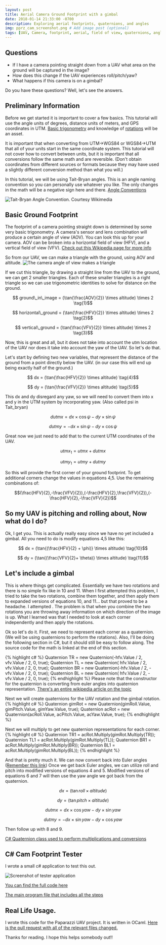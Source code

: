 ```yaml
---
layout: post
title: Aerial Camera Ground Footprint with a gimbal 
date: 2018-01-14 21:33:00 -0700
description: Exploring aerial footprints, quaternions, and angles
img: pprz_cam_screenshot.png # Add image post (optional)
tags: [UAV, Camera, footprint, aerial, field of view, quaternions, angles] # add tag
---
```

## Questions
* If I have a camera pointing straight down from a UAV what area on the ground will be captured in the image?
* How does this change if the UAV experiences roll/pitch/yaw?
* What happens if this camera is on a gimbal?

Do you have these questions? Well, let's see the answers.

## Preliminary Information
Before we get started it is important to cover a few basics. This tutorial will use the angle units of degrees, distance units of meters, and GPS coordinates in UTM. [Basic trigonometry](https://en.wikipedia.org/wiki/Trigonometry) and knowledge of [rotations](https://en.wikipedia.org/wiki/Rotation_(mathematics)) will be an asset.

It is important that when converting from UTM->WGS84 or WGS84->UTM that all of your units start in the same coordinate system. This tutorial will not cover how to convert between units, but it is important that all conversions follow the same math and are reversible. (Don't obtain coordinates from different sources or formats because they may have used a slightly different conversion method than what you will.)

In this tutorial, we will be using Tait-Bryan angles. This is an angle naming convention so you can personally use whatever you like. The only changes in the math will be a negative sign here and there. [Angle Conventions](https://en.wikipedia.org/wiki/Euler_angles)

![Tait-Bryan Angle Convention. Courtesy Wikimedia](https://upload.wikimedia.org/wikipedia/commons/thumb/5/53/Taitbrianzyx.svg/245px-Taitbrianzyx.svg.png)


## Basic Ground Footprint
The footprint of a camera pointing straight down is determined by some very basic trigonometry. A camera's sensor and lens combination will produce a certain angle of view (AOV). You can look this up for your camera. AOV can be broken into a horizontal field of view (HFV), and a vertical field of view (VFV). [Check out this Wikipedia page for more info](https://en.wikipedia.org/wiki/Field_of_view)

So from our UAV, we can make a triangle with the ground, using AOV and altitude.
![The camera angle of view makes a triangle]({{site.baseurl}}/assets/img/simple_triangle.png)

If we cut this triangle, by drawing a straight line from the UAV to the ground, we can get 2 smaller triangles. Each of these smaller triangles is a  right triangle so we can use trigonometric identities to solve for distance on the ground.

$$ ground\_in\_image =  (\tan{\frac{AOV}{2}} \times altitude) \times 2 \tag{1}$$ 

$$ horizontal\_ground =  (\tan{\frac{HFV}{2}} \times altitude) \times 2 \tag{2}$$

$$ vertical\_ground =  (\tan{\frac{VFV}{2}} \times altitude) \times 2 \tag{3}$$

Now, this is great and all, but it does not take into account the utm location of the UAV nor does it take into account the yaw of the UAV. So let's do that.

Let's start by defining two new variables, that represent the distance of the ground from a point directly below the UAV. (in our case this will end up being exactly half of the ground.)

$$ dx =  (\tan{\frac{HFV}{2}} \times altitude) \tag{4}$$

$$ dy =  (\tan{\frac{VFV}{2}} \times altitude) \tag{5}$$

This dx and dy disregard any yaw, so we will need to convert them into x and y in the UTM system by incorporating yaw. (Also called psi in Tait_bryan)

$$dutmx =  dx \times \cos{\psi} - dy \times \sin{\psi} \tag{6}$$

$$dutmy = -dx \times \sin{\psi} - dy \times \cos{\psi} \tag{7}$$

Great now we just need to add that to the current UTM coordinates of the UAV.

$$utmx_1 = utmx + dutmx \tag{8}$$

$$utmy_1 = utmy + dutmy \tag{9}$$

So this will provide the first corner of your ground footprint. To get additional corners change the values in equations 4,5. Use the remaining combinations of:

$$(\frac{HFV}{2},-\frac{VFV}{2}),(-\frac{HFV}{2},\frac{VFV}{2}),(-\frac{HFV}{2},-\frac{VFV}{2})$$

## So my UAV is pitching and rolling about, Now what do I do?
Ok, I get you. This is actually really easy since we have no yet included a gimbal. All you need to do is modify equations 4,5 like this:

$$ dx =  (\tan{(\frac{HFV}{2} + \phi)} \times altitude) \tag{10}$$

$$ dy =  (\tan{(\frac{VFV}{2}+ \theta)} \times altitude) \tag{11}$$

## Let's include a gimbal
This is where things get complicated. Essentially we have two rotations and there is no simple fix like in 10 and 11. When I first attempted this problem, I tried to take the two rotations, combine them together, and then apply them to expanded versions of equations 10, and 11... but that proved to be a headache. I attempted . The problem is that when you combine the two rotations you are throwing away information on which direction of the image is up. What I learned was that I needed to look at each corner independently and then apply the rotations.

Ok so let's do it. First, we need to represent each corner as a quaternion. (We will be using quaternions to perform the rotations). Also, I'll be doing the following section in C#, but it should still be easy to follow along. The source code for the math is linked at the end of this section.

{% highlight c# %}
Quaternion TR = new Quaternion(-hfv.Value / 2,  vfv.Value / 2, 0, true);
Quaternion TL = new Quaternion( hfv.Value / 2,  vfv.Value / 2, 0, true);
Quaternion BR = new Quaternion(-hfv.Value / 2, -vfv.Value / 2, 0, true);
Quaternion BL = new Quaternion( hfv.Value / 2, -vfv.Value / 2, 0, true);
{% endhighlight %}
Please note that the constructor for the quaternion is converting from euler angles into quaternion representation. [There's an entire wikipedia article on the topic](https://en.wikipedia.org/wiki/Conversion_between_quaternions_and_Euler_angles)

Next we will create quaternions for the UAV rotation and the gimbal rotation.
{% highlight c# %}
Quaternion gimRot = new Quaternion(gimRoll.Value, gimPitch.Value, gimYaw.Value, true);
Quaternion acRot = new Quaternion(acRoll.Value, acPitch.Value, acYaw.Value, true);
{% endhighlight %}

Next we will multiply to get new quaternion representations for each corner.
{% highlight c# %}
Quaternion TR1 = acRot.Multiply(gimRot.Multiply(TR));
Quaternion TL1 = acRot.Multiply(gimRot.Multiply(TL));
Quaternion BR1 = acRot.Multiply(gimRot.Multiply(BR));
Quaternion BL1 = acRot.Multiply(gimRot.Multiply(BL));
{% endhighlight %}

And that is pretty much it. We can now convert back into Euler angles ([Remember this link](https://en.wikipedia.org/wiki/Conversion_between_quaternions_and_Euler_angles)) Once we get back Euler angles, we can utilize roll and pitch into modified versions of equations 4 and 5. Modified versions of equations 6 and 7 will then use the yaw angle we got back from the quaternion.

$$ dx =  (\tan{roll} \times altitude) \tag{12}$$

$$ dy =  (\tan{pitch} \times altitude) \tag{13}$$

$$dutmx =  dx \times \cos{yaw} - dy \times \sin{yaw} \tag{14}$$

$$dutmy = -dx \times \sin{yaw} - dy \times \cos{yaw} \tag{15}$$

Then follow up with 8 and 9.

[C# Quaternion class used to perform multiplications and conversions](https://github.com/rijesha/CamFootprintTester/blob/master/CamFootprintTester/Quaternion.cs)

## C# Cam Footprint Tester

I wrote a small c# application to test this out.

![Screenshot of tester application]({{site.baseurl}}/assets/img/cam_footprint_tester.PNG)

[You can find the full code here](https://github.com/rijesha/CamFootprintTester/) 

[The main program file that includes all the steps](https://github.com/rijesha/CamFootprintTester/blob/master/CamFootprintTester/MainWindow.xaml.cs)

## Real Life Usage.
I wrote this code for the Paparazzi UAV project. It is written in OCaml.
[Here is the pull request with all of the relevant files changed.](https://github.com/paparazzi/paparazzi/pull/2103)


Thanks for reading. I hope this helps somebody out!!
